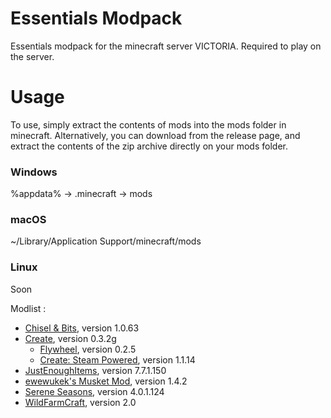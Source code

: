 # Essentials Modpack
Essentials modpack for the minecraft server VICTORIA. Required to play on the server.

# Usage
To use, simply extract the contents of mods into the mods folder in minecraft. Alternatively, you can download from the release page, and extract the contents of the zip archive directly on your mods folder.

### Windows
%appdata% -> .minecraft -> mods

### macOS
~/Library/Application Support/minecraft/mods

### Linux
Soon

Modlist :
- [Chisel & Bits](https://www.curseforge.com/minecraft/mc-mods/chisels-bits), version 1.0.63
- [Create](https://www.curseforge.com/minecraft/mc-mods/create), version 0.3.2g
     - [Flywheel](https://www.curseforge.com/minecraft/mc-mods/flywheel), version 0.2.5
     - [Create: Steam Powered](https://www.curseforge.com/minecraft/mc-mods/steam-powered-create), version 1.1.14
- [JustEnoughItems](https://www.curseforge.com/minecraft/mc-mods/jei), version 7.7.1.150
- [ewewukek's Musket Mod](https://www.curseforge.com/minecraft/mc-mods/ewewukeks-musket-mod), version 1.4.2
- [Serene Seasons](https://www.curseforge.com/minecraft/mc-mods/serene-seasons), version 4.0.1.124
- [WildFarmCraft](https://www.curseforge.com/minecraft/mc-mods/wildfarmcraft), version 2.0